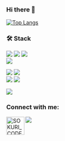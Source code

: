 ### Hi there 👋

<!--
**won0104/won0104** is a ✨ _special_ ✨ repository because its `README.md` (this file) appears on your GitHub profile.

Here are some ideas to get you started:

- 🔭 I’m currently working on ...
- 🌱 I’m currently learning ...
- 👯 I’m looking to collaborate on ...
- 🤔 I’m looking for help with ...
- 💬 Ask me about ...
- 📫 How to reach me: ...
- 😄 Pronouns: ...
- ⚡ Fun fact: ...
-->

[![Top Langs](https://github-readme-stats.vercel.app/api/top-langs/?username=won0104)](https://github.com/anuraghazra/github-readme-stats)

### 🛠 Stack
<img src="https://img.shields.io/badge/JetpackCompose-4285F4?style=flat-square&logo=JetpackCompose&logoColor=white"/>  </t>
<img src="https://img.shields.io/badge/CSS3-1572B6?style=flat-square&logo=CSS3&logoColor=white"/> 
<img src="https://img.shields.io/badge/HTML5-E34F26?style=flat-square&logo=HTML5&logoColor=white"/>  
<img src="https://img.shields.io/badge/JavaScript-F7DF1E?style=flat-square&logo=JavaScript&logoColor=white"/>

<img src="https://img.shields.io/badge/Kotlin-7F52FF?style=flat-square&logo=Kotlin&logoColor=white"/> </t>
<img src="https://img.shields.io/badge/SpringBoot-6DB33F?style=flat-square&logo=SpringBoot&logoColor=white"/>  
<img src="https://img.shields.io/badge/Python-3776AB?style=flat-square&logo=Python&logoColor=white"/> 
<img src="https://img.shields.io/badge/Django-092E20?style=flat-square&logo=Django&logoColor=white"/>

<img src="https://img.shields.io/badge/SQL-4479A1?style=flat-square&logo=MySql&logoColor=white"/>


### Connect with me:
[<img align="left" alt="SOKURI_CODE | Notion" width="48px" src="https://img.icons8.com/ios/50/notion.png" />][Notion]

<a href="https://velog.io/@woniwon" target="_blank"><img src="https://img.shields.io/badge/Velog-20c997?style=flat-square&logo=Vimeo&logoColor=white"/></a>

[Notion]: https://w0nni.notion.site/Study-5ebcac85e41d4fdb8b2aebb32a2d920b


